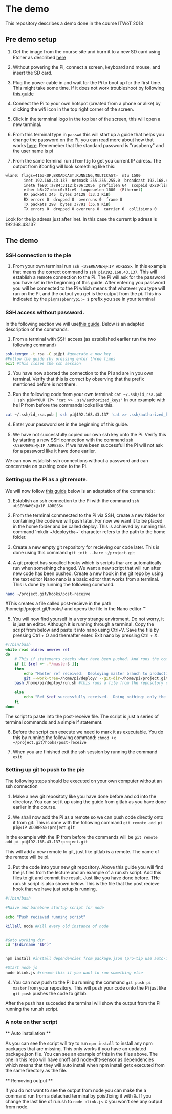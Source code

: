 # The demo

This repository describes a demo done in the course ITWoT 2018

## Pre demo setup

1. Get the image from the course site and burn it to a new SD card using Etcher as described [here](https://www.raspberrypi.org/documentation/installation/installing-images/README.md)  

2. Without powering the Pi, connect a screen, keyboard and mouse, and insert the SD card. 

3. Plug the power cable in and wait for the Pi to boot up for the first time. This might take some time. If it does not work troubleshoot by following [this guide](https://www.raspberrypi.org/learning/troubleshooting-guide/)

3. Connect the Pi to your own hotspot (created from a phone or alike) by clicking the wifi icon in the top right corner of the screen.

3. Click in the termninal logo in the top bar of the screen, this will open a new terminal.

3. From this terminal type in `passwd` this will start up a guide that helps you change the password on the Pi, you can read more about how that works [here](https://www.raspberrypi.org/documentation/configuration/security.md). Rememeber that the standard password is "raspberry" and the user name is pi

3. From the same terminal run `ifconfig` to get you current IP adress. The output from ifconfig will look something like this:


```bash
wlan0: flags=4163<UP,BROADCAST,RUNNING,MULTICAST>  mtu 1500
        inet 192.168.43.137  netmask 255.255.255.0  broadcast 192.168.43.255
        inet6 fe80::a784:3112:b706:205e  prefixlen 64  scopeid 0x20<link>
        ether b8:27:eb:c0:51:e9  txqueuelen 1000  (Ethernet)
        RX packets 345  bytes 34128 (33.3 KiB)
        RX errors 0  dropped 0  overruns 0  frame 0
        TX packets 298  bytes 37791 (36.9 KiB)
        TX errors 0  dropped 0 overruns 0  carrier 0  collisions 0
```
Look for the ip adress just after inet. In this case the current Ip adress is 192.168.43.137

## The demo

### SSH connection to the pie

1. From your own terminal run `ssh <USERNAME>@<IP ADRESS>`. In this example that means the correct command is `ssh pi@192.168.43.137`. This will establish a remote connection to the Pi. The Pi will ask for the password you have set in the beginning of this guide. After entering you password you will be connected to the Pi which means that whatever you type will run on the Pi, and the output you get is the output from the pi. This ins indicated by the `pi@raspberrypi:~ $` prefix you see in your terminal

### SSH access without password.

In the following section we will use[this guide](https://www.raspberrypi.org/documentation/remote-access/ssh/passwordless.md). Below is an adapted description of the commands.

1. From a terminal with SSH access (as established earlier run the two following command)

```bash
ssh-keygen -t rsa -C pi@pi #generate a new key
#Follow the guide (by pressing enter three times
exit #this closes the ssh session

```


2. You have now aborted the connection to the Pi and are in you own terminal. Verify that this is correct by observing that the prefix mentioned before is not there.

3. Run the following code from your own terminal: `cat ~/.ssh/id_rsa.pub | ssh pi@<YOUR IP> 'cat >> .ssh/authorized_keys'` In our example with he IP from before the commands looks like this.


```bash
cat ~/.ssh/id_rsa.pub | ssh pi@192.168.43.137 'cat >> .ssh/authorized_keys'
```

4. Enter your password set in the beginning of this guide. 


5. We have not successfully copied our own ssh key onto the Pi. Verify this by starting a new SSH connection with the command `ssh <USERNAME>@<IP ADRESS>`. If we have been successfull the Pi will not ask for a password like it have done earlier. 

We can now establish ssh connections without a password and can concentrate on pushing code to the Pi.


### Setting up the Pi as a git remote.
 

We will now follow [this guide](https://github.com/Graunephar/Unstructured-TA-Pi-Demo-postdescription-itwot18) below is an adaptation of the commands:


1. Establish an ssh connection to the Pi with the command `ssh <USERNAME>@<IP ADRESS>`

2. From the terminal conmnected to the Pi via SSH, create a new folder for containing the code we will push later. For now we want it to be placed in the home folder and be called deploy. This is achieved by running this command 'mkdir ~/deploy` the `~` character refers to the path to the home folder.

3. Create a new empty git repository for recieving our code later. This is done using this command `git init --bare ~/project.git`

4. A git project has socalled hooks which is scripts thar are automatically run when something changed. We want a new script that will run after new code has been pushed. Create a new hook in the git repo by using the text editor Nano nano is a basic editor that works from a terminal. This is done by running the following command. 

```bash
nano ~/project.git/hooks/post-receive
```

#This creates a file called post-recieve in the path /home/pi/project.git/hooks/ and opens the file in the Nano editor
'''

5. You will now find yourself in a very strange enviroment. Do not worry, it is just an editor. Although it is running through a terminal. Copy the script from below and paste it into nano using Ctrl+V. Save the file by pressing Ctrl + O and thereafter enter. Exit nano by pressing Ctrl + X.

```bash
#!/bin/bash
while read oldrev newrev ref
do
    # This if statements checks what have been pushed. And runs the commands inside if it is pushed from the master branch.
    if [[ $ref =~ .*/master$ ]];
    then
        echo "Master ref received.  Deploying master branch to production..." #This writes ouyt a nice little message
        git --work-tree=/home/pi/deploy/ --git-dir=/home/pi/project.git/ checkout -f #Then we copy the files from git into the folder we created in the first steps
	bash /home/pi/deploy/run.sh #this runs a file from the reposotory called run.sh, this does not exist yet, but we will add it to our repo later. 

    else
        echo "Ref $ref successfully received.  Doing nothing: only the master branch may be deployed on this server."
    fi
done
```

The script to paste into the post-receive file. The script is just a series of terminal commands and a simple if statement.


 
6. Before the script can execute we need to mark it as executable. You do this by running the following command: `chmod +x ~/project.git/hooks/post-receive`

7. When you are finished exit the ssh session by running the command `exit`

### Setting up git to push to the pie

The following steps should be executed on your own computer without an ssh connection

1. Make a new git repositoty like you have done before and cd into the directory. You can set it up using the guide from gitlab as you have done earlier in the course. 

2. We shall now add the Pi as a remote so we can push code directly onto it from git. This is done with the following command `git remote add pi pi@<IP ADDRESS>:project.git`

In the example with the IP from before the commands will be `git remote add pi pi@192.168.43.137:project.git`

This will add a new remote to git, just like gitlab is a remote. The name of the remote will be pi.

3. Put the code into your new git repository. Above this guide you will find the js files from the lecture and an example of a run.sh script. Add this files to git and commit the result. Just like you have done before. THe run.sh script is also shown below. This is the file that the post recieve hook that we have just setup is running.

```bash
#!/bin/bash

#Naive and barebone startup script for node

echo "Push recieved running script"

killall node #Kill every old instance of node


#Goto working dir
cd "$(dirname "$0")"


npm install #install dependencies from package.json (pro-tip use auto-install to keep this in sync)

#Start node js
node blink.js #rename this if you want to run something else
```

4. You can now push to the Pi bu running the command `git push pi master` from your repository. This will push your code onto the Pi just like `git push` pushes the code to gitlab.

After the push has succeded the terminal will show the output from the Pi running the run.sh script.


### A note on ther script

** Auto installation **

As you can see the script will try to run `npm install` to install any npm packages that are missing. This only works if you have an updated package.json file. You can see an example of this in the files above. The one in this repo will have onoff and node-dht-sensor as dependencies which means that they will auto install when npm install getx executed from the same firectory as the file. 

** Removing output ** 

If you do not want to see the output from node you can make the a command run from a detached terminal by poistfixing it with &. If you change the last line of run.sh to `node blink.js &` you won't see any output from node.



